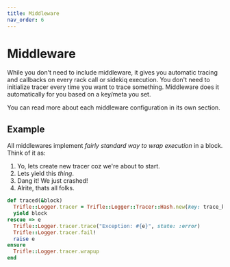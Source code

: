 ```yaml
---
title: Middleware
nav_order: 6
---
```


# Middleware

While you don't need to include middleware, it gives you automatic tracing and callbacks on every rack call or sidekiq execution. You don't need to initialize tracer every time you want to trace something. Middleware does it automatically for you based on a key/meta you set.

You can read more about each middleware configuration in its own section.

## Example

All middlewares implement _fairly standard way to wrap execution_ in a block. Think of it as:

1. Yo, lets create new tracer coz we're about to start.
2. Lets yield this _thing_.
3. Dang it! We just crashed!
4. Alrite, thats all folks.

```ruby
def traced(&block)
  Trifle::Logger.tracer = Trifle::Logger::Tracer::Hash.new(key: trace_key)
  yield block
rescue => e
  Trifle::Logger.tracer.trace("Exception: #{e}", state: :error)
  Trifle::Logger.tracer.fail!
  raise e
ensure
  Trifle::Logger.tracer.wrapup
end
```

